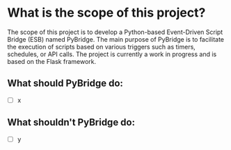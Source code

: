 # What is the scope of this project?
The scope of this project is to develop a Python-based Event-Driven Script Bridge (ESB) named PyBridge. The main purpose of PyBridge is to facilitate the execution of scripts based on various triggers such as timers, schedules, or API calls. The project is currently a work in progress and is based on the Flask framework.

## What should PyBridge do:
- [ ] x

## What shouldn't PyBridge do:
- [ ] y